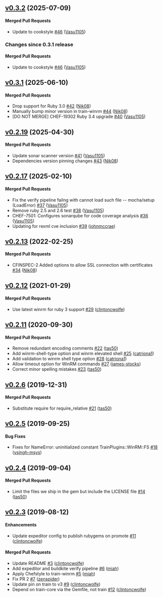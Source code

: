<!-- latest_release 0.3.2 -->
## [v0.3.2](https://github.com/inspec/train-winrm/tree/v0.3.2) (2025-07-09)

#### Merged Pull Requests
- Update to cookstyle [#46](https://github.com/inspec/train-winrm/pull/46) ([Vasu1105](https://github.com/Vasu1105))
<!-- latest_release -->

<!-- release_rollup since=0.3.1 -->
### Changes since 0.3.1 release

#### Merged Pull Requests
- Update to cookstyle [#46](https://github.com/inspec/train-winrm/pull/46) ([Vasu1105](https://github.com/Vasu1105)) <!-- 0.3.2 -->
<!-- release_rollup -->

<!-- latest_stable_release -->
## [v0.3.1](https://github.com/inspec/train-winrm/tree/v0.3.1) (2025-06-10)

#### Merged Pull Requests
- Drop support for Ruby 3.0  [#42](https://github.com/inspec/train-winrm/pull/42) ([Nik08](https://github.com/Nik08))
- Manually bump minor version in train-winrm [#44](https://github.com/inspec/train-winrm/pull/44) ([Nik08](https://github.com/Nik08))
- [DO NOT MERGE] CHEF-19302 Ruby 3.4 upgrade [#40](https://github.com/inspec/train-winrm/pull/40) ([Vasu1105](https://github.com/Vasu1105))
<!-- latest_stable_release -->

## [v0.2.19](https://github.com/inspec/train-winrm/tree/v0.2.19) (2025-04-30)

#### Merged Pull Requests
- Update sonar scanner version [#41](https://github.com/inspec/train-winrm/pull/41) ([Vasu1105](https://github.com/Vasu1105))
- Dependencies version pinning changes [#43](https://github.com/inspec/train-winrm/pull/43) ([Nik08](https://github.com/Nik08))

## [v0.2.17](https://github.com/inspec/train-winrm/tree/v0.2.17) (2025-02-10)

#### Merged Pull Requests
- Fix the verify pipeline failng with cannot load such file -- mocha/setup (LoadError) [#37](https://github.com/inspec/train-winrm/pull/37) ([Vasu1105](https://github.com/Vasu1105))
- Remove ruby 2.5 and 2.6 test  [#38](https://github.com/inspec/train-winrm/pull/38) ([Vasu1105](https://github.com/Vasu1105))
- CHEF-7501: Configures sonarqube for code coverage analysis [#36](https://github.com/inspec/train-winrm/pull/36) ([Vasu1105](https://github.com/Vasu1105))
- Updating for rexml cve inclusion [#39](https://github.com/inspec/train-winrm/pull/39) ([johnmccrae](https://github.com/johnmccrae))

## [v0.2.13](https://github.com/inspec/train-winrm/tree/v0.2.13) (2022-02-25)

#### Merged Pull Requests
- CFINSPEC-2 Added options to allow SSL connection with certificates [#34](https://github.com/inspec/train-winrm/pull/34) ([Nik08](https://github.com/Nik08))

## [v0.2.12](https://github.com/inspec/train-winrm/tree/v0.2.12) (2021-01-29)

#### Merged Pull Requests
- Use latest winrm for ruby 3 support [#29](https://github.com/inspec/train-winrm/pull/29) ([clintoncwolfe](https://github.com/clintoncwolfe))

## [v0.2.11](https://github.com/inspec/train-winrm/tree/v0.2.11) (2020-09-30)

#### Merged Pull Requests
- Remove redundant encoding comments [#22](https://github.com/inspec/train-winrm/pull/22) ([tas50](https://github.com/tas50))
- Add winrm-shell-type option and winrm elevated shell [#25](https://github.com/inspec/train-winrm/pull/25) ([catriona1](https://github.com/catriona1))
- Add validation to winrm shell type option [#28](https://github.com/inspec/train-winrm/pull/28) ([catriona1](https://github.com/catriona1))
- Allow timeout option for WinRM commands [#27](https://github.com/inspec/train-winrm/pull/27) ([james-stocks](https://github.com/james-stocks))
- Correct minor spelling mistakes [#23](https://github.com/inspec/train-winrm/pull/23) ([tas50](https://github.com/tas50))

## [v0.2.6](https://github.com/inspec/train-winrm/tree/v0.2.6) (2019-12-31)

#### Merged Pull Requests
- Substitute require for require_relative [#21](https://github.com/inspec/train-winrm/pull/21) ([tas50](https://github.com/tas50))

## [v0.2.5](https://github.com/inspec/train-winrm/tree/v0.2.5) (2019-09-25)

#### Bug Fixes
- Fixes for NameError: uninitialized constant TrainPlugins::WinRM::FS [#18](https://github.com/inspec/train-winrm/pull/18) ([vsingh-msys](https://github.com/vsingh-msys))

## [v0.2.4](https://github.com/inspec/train-winrm/tree/v0.2.4) (2019-09-04)

#### Merged Pull Requests
- Limit the files we ship in the gem but include the LICENSE file [#14](https://github.com/inspec/train-winrm/pull/14) ([tas50](https://github.com/tas50))

## [v0.2.3](https://github.com/inspec/train-winrm/tree/v0.2.3) (2019-08-12)

#### Enhancements
- Update expeditor config to publish rubygems on promote [#11](https://github.com/inspec/train-winrm/pull/11) ([clintoncwolfe](https://github.com/clintoncwolfe))

#### Merged Pull Requests
- Update README [#3](https://github.com/inspec/train-winrm/pull/3) ([clintoncwolfe](https://github.com/clintoncwolfe))
- Add expeditor and buildkite verify pipeline [#6](https://github.com/inspec/train-winrm/pull/6) ([miah](https://github.com/miah))
- Apply Chefstyle to train-winrm [#5](https://github.com/inspec/train-winrm/pull/5) ([miah](https://github.com/miah))
- Fix PR 2 [#7](https://github.com/inspec/train-winrm/pull/7) ([zenspider](https://github.com/zenspider))
- Update pin on train to v3 [#9](https://github.com/inspec/train-winrm/pull/9) ([clintoncwolfe](https://github.com/clintoncwolfe))
- Depend on train-core via the Gemfile, not train [#12](https://github.com/inspec/train-winrm/pull/12) ([clintoncwolfe](https://github.com/clintoncwolfe))